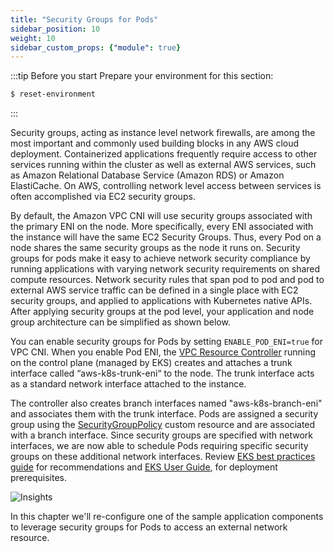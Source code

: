 ```yaml
---
title: "Security Groups for Pods"
sidebar_position: 10
weight: 10
sidebar_custom_props: {"module": true}
---
```


:::tip Before you start
Prepare your environment for this section:

```bash timeout=300 wait=30
$ reset-environment 
```

:::

Security groups, acting as instance level network firewalls, are among the most important and commonly used building blocks in any AWS cloud deployment. Containerized applications frequently require access to other services running within the cluster as well as external AWS services, such as Amazon Relational Database Service (Amazon RDS) or Amazon ElastiCache. On AWS, controlling network level access between services is often accomplished via EC2 security groups.

By default, the Amazon VPC CNI will use security groups associated with the primary ENI on the node. More specifically, every ENI associated with the instance will have the same EC2 Security Groups. Thus, every Pod on a node shares the same security groups as the node it runs on. Security groups for pods make it easy to achieve network security compliance by running applications with varying network security requirements on shared compute resources. Network security rules that span pod to pod and pod to external AWS service traffic can be defined in a single place with EC2 security groups, and applied to applications with Kubernetes native APIs. After applying security groups at the pod level, your application and node group architecture can be simplified as shown below.

You can enable security groups for Pods by setting `ENABLE_POD_ENI=true` for VPC CNI. When you enable Pod ENI, the [VPC Resource Controller](https://github.com/aws/amazon-vpc-resource-controller-k8s) running on the control plane (managed by EKS) creates and attaches a trunk interface called “aws-k8s-trunk-eni“ to the node. The trunk interface acts as a standard network interface attached to the instance.

The controller also creates branch interfaces named "aws-k8s-branch-eni" and associates them with the trunk interface. Pods are assigned a security group using the [SecurityGroupPolicy](https://github.com/aws/amazon-vpc-resource-controller-k8s/blob/master/config/crd/bases/vpcresources.k8s.aws_securitygrouppolicies.yaml) custom resource and are associated with a branch interface. Since security groups are specified with network interfaces, we are now able to schedule Pods requiring specific security groups on these additional network interfaces. Review [EKS best practices guide](https://aws.github.io/aws-eks-best-practices/networking/sgpp/) for recommendations and [EKS User Guide](https://docs.aws.amazon.com/eks/latest/userguide/security-groups-for-pods.html), for deployment prerequisites.

![Insights](/img/networking/securitygroupsperpod/overview.png)

In this chapter we'll re-configure one of the sample application components to leverage security groups for Pods to access an external network resource.
